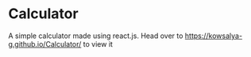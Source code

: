 # Calculator

A simple calculator made using react.js.
Head over to https://kowsalya-g.github.io/Calculator/ to view it
